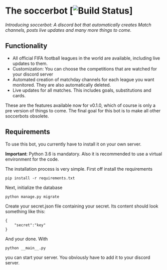 # The soccerbot [![Build Status](https://travis-ci.org/muma7490/soccerbot.svg?branch=master)]

_Introducing soccerbot: A discord bot that automatically creates Match
channels, posts live updates and many more things to come._

## Functionality
- All official FIFA football leagues in the world are available,
including live updates to them.
- Customization: You can choose the competitions that
are watched for your discord server
- Automated creation of matchday channels for each league you want
monitored. They are also automatically deleted.
- Live updates for all matches. This includes goals, substitutions and
cards.

These are the features available now for v0.1.0, which of course is only
a pre version of things to come. The final goal for this bot is to
make all other soccerbots obsolete.

## Requirements
To use this bot, you currently have to install it on your own server.

**Important**: Python 3.6 is mandatory. Also it is recommended
to use a virtual environment for the code.

The installation process is very simple. First off install the
requirements
```
pip install -r requirements.txt
```
Next, initialize the database
```
python manage.py migrate
```
Create your secret.json file containing your secret. Its content
should look something like this:
```
{
    "secret":"key"
}
```
And your done. With
```
python __main__.py
```
you can start your server. You obviously have to add it to your discord
server.

